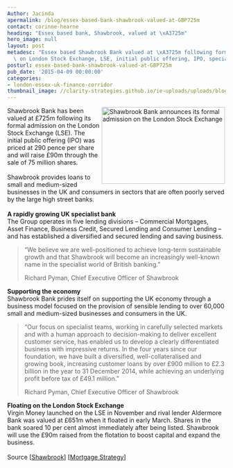 ```yaml
---
Author: Jacinda
apermalink: /blog/essex-based-bank-shawbrook-valued-at-GBP725m
contact: corinne-hearne
heading: "Essex based bank, Shawbrook, valued at \xA3725m"
hero_image: null
layout: post
metadesc: "Essex based Shawbrook Bank valued at \xA3725m following formal admission\
  \ on London Stock Exchange, LSE, initial public offering, IPO, specialist bank"
posturl: essex-based-bank-shawbrook-valued-at-GBP725m
pub_date: '2015-04-09 00:00:00'
categories:
- london-essex-uk-finance-corridor
thumbnail_image: //clarity-strategies.github.io/ie-uploads/uploads/blog/lse_2_mini.jpg
---
```


<p><img alt='Shawbrook Bank announces its formal admission on the London Stock Exchange' src='//clarity-strategies.github.io/ie-uploads/uploads/blog/LSE.jpg' style='float:right; height:177px; margin-left:2px; margin-right:2px; width:284px'/>Shawbrook Bank has been valued at £725m following its formal admission on the London Stock Exchange (LSE). The initial public offering (IPO) was priced at 290 pence per share and will raise £90m through the sale of 75 million shares.<br/><br/>Shawbrook provides loans to small and medium-sized businesses in the UK and consumers in sectors that are often poorly served by the large high street banks.<br/><br/><strong>A rapidly growing UK specialist bank</strong><br/>The Group operates in five lending divisions – Commercial Mortgages, Asset Finance, Business Credit, Secured Lending and Consumer Lending – and has established a diversified and secured lending and saving business.</p><blockquote><p>“We believe we are well-positioned to achieve long-term sustainable growth and that Shawbrook will become an increasingly well-known name in the specialist world of British banking.”</p><p>Richard Pyman, Chief Executive Officer of Shawbrook</p></blockquote><p><strong>Supporting the economy</strong><br/>Shawbrook Bank prides itself on supporting the UK economy through a business model focused on the provision of sensible lending to over 60,000 small and medium-sized businesses and consumers in the UK.</p><blockquote><p>“Our focus on specialist teams, working in carefully selected markets and with a human approach to decision-making to deliver excellent customer service, has enabled us to develop a clearly differentiated business with impressive returns. In the four years since our foundation, we have built a diversified, well-collateralised and growing book, increasing customer loans by over £900 million to £2.3 billion in the year to 31 December 2014, while achieving an underlying profit before tax of £49.1 million.”</p><p>Richard Pyman, Chief Executive Officer of Shawbrook</p></blockquote><p><strong>Floating on the London Stock Exchange</strong><br/>Virgin Money launched on the LSE in November and rival lender Aldermore Bank was valued at £651m when it floated in early March. Shares in the bank soared 10 per cent almost immediately after being listed. Shawbrook will use the £90m raised from the flotation to boost capital and expand the business.<br/><br/>Source [<a href='https://www.shawbrook.co.uk/' target='_blank'>Shawbrook</a>] [<a href='http://www.mortgagestrategy.co.uk/news-and-features/sectors/products/products-news/shawbrooks-ipo-price-puts-value-at-725m/2020148.article' target='_blank'>Mortgage Strategy</a>]</p>